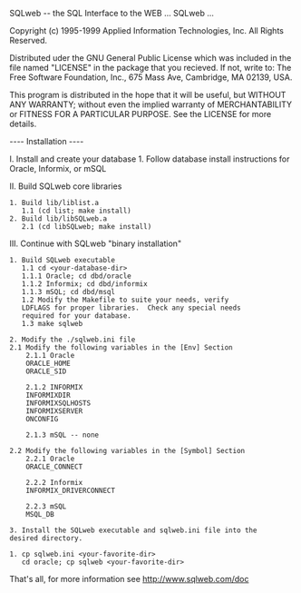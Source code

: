 SQLweb -- the SQL Interface to the WEB ... SQLweb ...

   Copyright (c) 1995-1999 Applied Information Technologies, Inc.
   All Rights Reserved.
    
   Distributed uder the GNU General Public License which was included in
   the file named "LICENSE" in the package that you recieved.
   If not, write to:
   The Free Software Foundation, Inc.,
   675 Mass Ave, Cambridge, MA 02139, USA.
    
   This program is distributed in the hope that it will be useful,
   but WITHOUT ANY WARRANTY; without even the implied warranty of
   MERCHANTABILITY or FITNESS FOR A PARTICULAR PURPOSE.  See 
   the LICENSE for more details.

---- Installation ----

I. Install and create your database 
    1. Follow database install instructions for Oracle, Informix, or mSQL

II. Build SQLweb core libraries

    1. Build lib/liblist.a
       1.1 (cd list; make install)
    2. Build lib/libSQLweb.a
       2.1 (cd libSQLweb; make install)

III. Continue with SQLweb "binary installation"

    1. Build SQLweb executable
       1.1 cd <your-database-dir>
	   1.1.1 Oracle; cd dbd/oracle
	   1.1.2 Informix; cd dbd/informix
	   1.1.3 mSQL; cd dbd/msql
       1.2 Modify the Makefile to suite your needs, verify 
	   LDFLAGS for proper libraries.  Check any special needs
	   required for your database.
       1.3 make sqlweb

    2. Modify the ./sqlweb.ini file
	2.1 Modify the following variables in the [Env] Section
	    2.1.1 Oracle
	    ORACLE_HOME
	    ORACLE_SID

	    2.1.2 INFORMIX
	    INFORMIXDIR
	    INFORMIXSQLHOSTS
	    INFORMIXSERVER
	    ONCONFIG

	    2.1.3 mSQL -- none

	2.2 Modify the following variables in the [Symbol] Section
	    2.2.1 Oracle
	    ORACLE_CONNECT

	    2.2.2 Informix
	    INFORMIX_DRIVERCONNECT

	    2.2.3 mSQL
	    MSQL_DB

    3. Install the SQLweb executable and sqlweb.ini file into the
    desired directory.

	1. cp sqlweb.ini <your-favorite-dir>
	   cd oracle; cp sqlweb <your-favorite-dir>


That's all, for more information see http://www.sqlweb.com/doc

